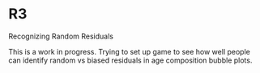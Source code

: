 # R3
Recognizing Random Residuals

This is a work in progress. Trying to set up game to see how well people can identify random vs biased residuals in age composition bubble plots.
